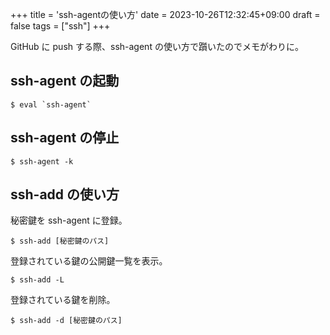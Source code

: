 +++
title = 'ssh-agentの使い方'
date = 2023-10-26T12:32:45+09:00
draft = false
tags = ["ssh"]
+++

GitHub に push する際、ssh-agent の使い方で躓いたのでメモがわりに。

<!--more-->

## ssh-agent の起動

```
$ eval `ssh-agent`
```

## ssh-agent の停止

```
$ ssh-agent -k
```

## ssh-add の使い方

秘密鍵を ssh-agent に登録。

```
$ ssh-add [秘密鍵のパス]
```

登録されている鍵の公開鍵一覧を表示。

```
$ ssh-add -L
```

登録されている鍵を削除。

```
$ ssh-add -d [秘密鍵のパス]
```
